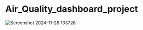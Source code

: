 # Air_Quality_dashboard_project
![Screenshot 2024-11-28 133728](https://github.com/user-attachments/assets/64966f75-0fb5-483c-960d-b99a35d43e48)
